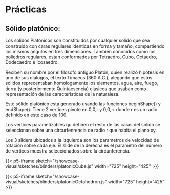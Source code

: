 # Prácticas

## Sólido platónico:

Los solidos Platónicos son constituidos por cualquier solido que sea construido con caras regulares identicas en forma y tamaño, compartiendo los mismos angulos en tres dimensiones. También conocidos como los poliedros regulares, estan conformados por Tetraedro, Cubo, Octaedro, Dodecaedro e Icosaedro.

Reciben su nombre por el filosofo antiguo Platón, quien realizó hipótesis en uno de sus dialogos, el texto Timaeus (360 A.C.), alegando que estos solidos reprecentaban homologamente los elementos, agua, aire, fuego, tierra (y posteriormente Quintaesencia) clasicos que usaban como representación de las caracteristicas de la naturaleza.

Este sólido platónico está generado usando las funciones beginShape() y endShape().
Tiene 2 vertices pivote en 0,0,r y 0,0,-r donde r es un radio definido en este caso de 100.

Los vertices parametizables qu definen el resto de las caras del sólido se seleccionan sobre una circurfenrencia de radio r que habita el plano xy.

Los 3 sliders ubicados a la izquierda son los parametros de velocidad de rotación sobre cada eje. El slide de la derecha es el parametro del número de vertices muestra seleccionados sobre la circunferencia.

{{< p5-iframe sketch="/showcase-visual/sketches/blinders/platonicCube.js" width="725" height="425" >}}

{{< p5-iframe sketch="/showcase-visual/sketches/blinders/platonicOctahedron.js" width="725" height="425" >}}
